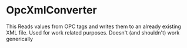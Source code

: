 # OpcXmlConverter
This Reads values from OPC tags and writes them to an already existing XML file. Used for work related purposes. Doesn't (and shouldn't) work generically
